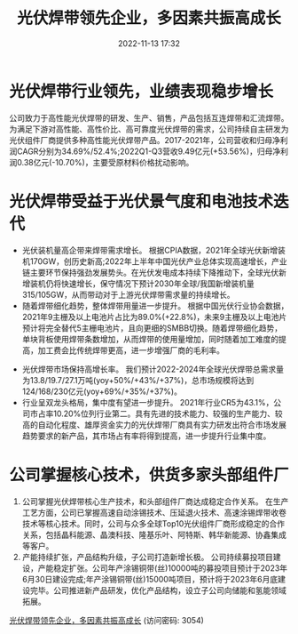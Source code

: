 ﻿---
title: 光伏焊带领先企业，多因素共振高成长
date: 2022-11-13 17:32
tags:
- 同享科技
updated: 
---

# 光伏焊带行业领先，业绩表现稳步增长
公司致力于高性能光伏焊带的研发、生产、销售，产品包括互连焊带和汇流焊带。为满足下游对高性能、高性价比、高可靠度光伏焊带的需求，公司持续自主研发为光伏组件厂商提供多种高性能光伏焊带产品。2017-2021年，公司营收和归母净利润CAGR分别为34.69%/52.4%;2022Q1-Q3营收9.49亿元(+53.56%)，归母净利润0.38亿元(-10.70%)，主要受原材料价格扰动影响。

# 光伏焊带受益于光伏景气度和电池技术迭代
- 光伏装机量高企带来焊带需求增长。
根据CPIA数据，2021年全球光伏新增装机170GW，创历史新高;2022年上半年中国光伏产业总体实现高速增长，产业链主要环节保持强劲发展势头。在光伏发电成本持续下降推动下，全球光伏新增装机仍将快速增长，保守情况下预计2030年全球/我国新增装机量315/105GW，从而带动对于上游光伏焊带需求量的持续增长。
- 随着焊带细化趋势，整体焊带用量进一步提升。
根据中国光伏行业协会数据，2021年9主栅及以上电池片占比为89.0%(+22.8%)，未来9主栅及以上电池片预计将完全替代5主栅电池片，且向更细的SMBB切换。随着焊带细化趋势，单块背板使用焊带条数增加，从而焊带的使用量增加，同时随着加工难度的提高，加工费会比传统焊带更高，进一步增强厂商的毛利率。
<!-- more -->
- 光伏焊带市场保持高增长率。
我们预计2022-2024年全球光伏焊带总需求量为13.8/19.7/27.1万吨(yoy+50%/+43%/+37%)，总市场规模将达到124/168/230亿元(yoy+69%/+35%/+37%)。
- 行业呈双龙头格局，集中度有望进一步提升。
2021年行业CR5为43.1%，公司市占率10.20%位列行业第二。具有先进的技术能力、较强的生产能力、较高的自动化程度、雄厚资金实力的光伏焊带厂商具有实力研发出符合市场发展趋势要求的新产品，其市场占有率将得到提高，进一步提升行业集中度。

# 公司掌握核心技术，供货多家头部组件厂
1. 公司掌握光伏焊带核心生产技术，和头部组件厂商达成稳定合作关系。
在生产工艺方面，公司已掌握高速自动涂锡技术、压延退火技术、高速涂锡焊带收卷技术等核心技术。同时，公司与众多全球Top10光伏组件厂商形成稳定的合作关系，包括晶科能源、晶澳科技、隆基乐叶、阿特斯、韩华新能源、协鑫集成等客户。
2. 产能持续扩张，产品结构升级，子公司打造新增长极。
公司持续募投项目建设，产能稳定扩张。公司年产涂锡铜带(丝)10000吨的募投项目预计于2023年6月30日建设完成;年产涂锡铜带(丝)15000吨项目，预计将于2023年6月底建设完毕。公司推进新产品研发，优化产品结构，设立子公司向储能和氢能领域拓展。

[光伏焊带领先企业，多因素共振高成长](https://url12.ctfile.com/f/3948612-723189931-bfcc59?p=3054)
(访问密码: 3054)
